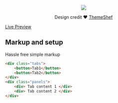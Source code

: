 <div align="center">
    <img src="https://user-images.githubusercontent.com/29626001/37780852-cb7966d2-2e19-11e8-8c56-0a26fbfc5736.png">
     <p>Design credit ❤️ <a href="https://github.com/themeshef">ThemeShef<a/></p>
</div>

[Live Preview](https://kingrayhan.github.io/kingtab/)

## Markup and setup

Hassle free simple markup

```html
<div class="tabs">
    <button>Tab1</button>
    <button>Tab2</button>
</div>
<div class="panels">
    <div> Tab content 1 </div>
    <div> Tab content 2 </div>
</div>
```
